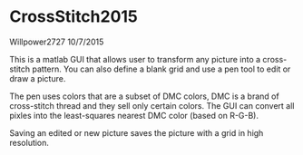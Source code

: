 # CrossStitch2015
Willpower2727
10/7/2015

This is a matlab GUI that allows user to transform any picture into a cross-stitch pattern.
You can also define a blank grid and use a pen tool to edit or draw a picture.

The pen uses colors that are a subset of DMC colors, DMC is a brand of cross-stitch thread and they sell only certain 
colors. The GUI can convert all pixles into the least-squares nearest DMC color (based on R-G-B). 

Saving an edited or new picture saves the picture with a grid in high resolution.

